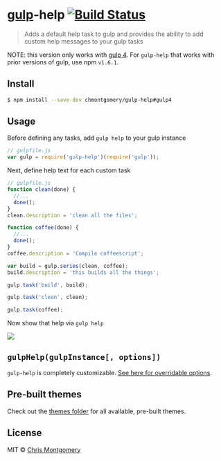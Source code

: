 # [gulp](https://github.com/gulpjs/gulp)-help [![Build Status][travis-image]][travis-url]
> Adds a default help task to gulp and provides the ability to add custom help messages to your gulp tasks

NOTE: this version only works with [gulp 4](https://github.com/gulpjs/gulp/tree/4.0). For `gulp-help` that works with
prior versions of gulp, use npm `v1.6.1`.

## Install

```bash
$ npm install --save-dev chmontgomery/gulp-help#gulp4
```

## Usage

Before defining any tasks, add `gulp help` to your gulp instance

```js
// gulpfile.js
var gulp = require('gulp-help')(require('gulp'));
```

Next, define help text for each custom task

```js
// gulpfile.js
function clean(done) {
  //...
  done();
}
clean.description = 'clean all the files';

function coffee(done) {
  //...
  done();
}
coffee.description = 'Compile coffeescript';

var build = gulp.series(clean, coffee);
build.description = 'this builds all the things';

gulp.task('build', build);

gulp.task('clean', clean);

gulp.task(coffee);
```

Now show that help via `gulp help`

![](screenshot.png)

## `gulpHelp(gulpInstance[, options])`

`gulp-help` is completely customizable. [See here for overridable options](index.js#L4).

## Pre-built themes

Check out the [themes folder](themes) for all available, pre-built themes.

## License

MIT © [Chris Montgomery](http://www.chrismontgomery.info/)

[npm-url]: https://npmjs.org/package/gulp-help
[npm-image]: http://img.shields.io/npm/v/gulp-help.svg
[travis-image]: https://travis-ci.org/chmontgomery/gulp-help.svg?branch=gulp4
[travis-url]: https://travis-ci.org/chmontgomery/gulp-help
